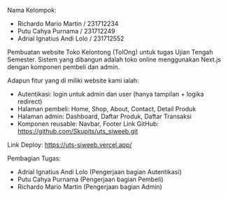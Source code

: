 Nama Kelompok:
- Richardo Mario Martin / 231712234
- Putu Cahya Purnama / 231712249
- Adrial Ignatius Andi Lolo / 231712552

Pembuatan website Toko Kelontong (TolOng) untuk tugas Ujian Tengah Semester. Sistem yang dibangun adalah toko online menggunakan Next.js dengan komponen pembeli dan admin.

Adapun fitur yang di miliki website kami ialah:
- Autentikasi: login untuk admin dan user (hanya tampilan + logika redirect)
- Halaman pembeli: Home, Shop, About, Contact, Detail Produk
- Halaman admin: Dashboard, Daftar Produk, Daftar Transaksi
- Komponen reusable: Navbar, Footer
Link GitHub:
https://github.com/Skupits/uts_siweeb.git

Link Deploy:
https://uts-siweeb.vercel.app/


Pembagian Tugas:
- Adrial Ignatius Andi Lolo (Pengerjaan bagian Autentikasi)
- Putu Cahya Purnama (Pengerjaan bagian Pembeli)
- Richardo Mario Martin (Pengerjaan bagian Admin)

